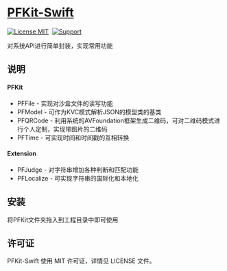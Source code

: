 [PFKit-Swift](https://github.com/PFei-He/PFKit-Swift)
===

[![License MIT](https://img.shields.io/badge/license-MIT-green.svg)](https://raw.githubusercontent.com/PFei-He/PFKit-Swift/master/LICENSE)&nbsp;
[![Support](https://img.shields.io/badge/support-iOS%207%2B%20-blue.svg?style=flat)](https://www.apple.com/nl/ios/)&nbsp;

对系统API进行简单封装，实现常用功能

说明
---
#### PFKit ####
* PFFile - 实现对沙盒文件的读写功能
* PFModel - 可作为KVC模式解析JSON的模型类的基类
* PFQRCode - 利用系统的AVFoundation框架生成二维码，可对二维码模式进行个人定制，实现带图片的二维码
* PFTime - 可实现时间和时间戳的互相转换

#### Extension ####
* PFJudge - 对字符串增加各种判断和匹配功能
* PFLocalize - 可实现字符串的国际化和本地化

安装
---
将PFKit文件夹拖入到工程目录中即可使用

许可证
---
PFKit-Swift 使用 MIT 许可证，详情见 LICENSE 文件。
